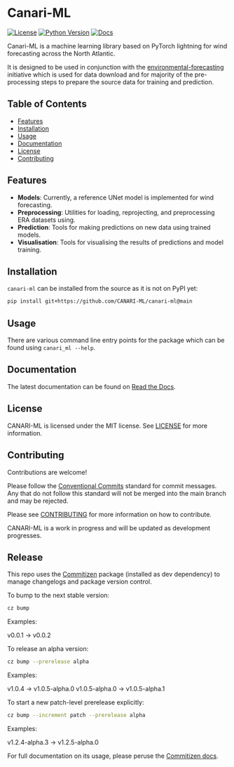 # Canari-ML

[![License](https://img.shields.io/badge/License-MIT-blue.svg)](https://opensource.org/licenses/MIT)
[![Python Version](https://img.shields.io/badge/python-3.11-blue)](https://www.python.org/)
[![Docs](https://img.shields.io/badge/docs-canari--ml.io-blue)](https://canari-ml.readthedocs.io/)

Canari-ML is a machine learning library based on PyTorch lightning for wind forecasting across the North Atlantic.

It is designed to be used in conjunction with the [environmental-forecasting](http://github.com/environmental-forecasting/) initiative which is used for data download and for majority of the pre-processing steps to prepare the source data for training and prediction.

## Table of Contents

- [Features](#features)
- [Installation](#installation)
- [Usage](#usage)
- [Documentation](#documentation)
- [License](#license)
- [Contributing](#contributing)

## Features

- **Models**: Currently, a reference UNet model is implemented for wind forecasting.
- **Preprocessing**: Utilities for loading, reprojecting, and preprocessing ERA datasets using.
- **Prediction**: Tools for making predictions on new data using trained models.
- **Visualisation**: Tools for visualising the results of predictions and model training.

## Installation

`canari-ml` can be installed from the source as it is not on PyPI yet:

```bash
pip install git+https://github.com/CANARI-ML/canari-ml@main
```

## Usage

There are various command line entry points for the package which can be found using `canari_ml --help`.

## Documentation

The latest documentation can be found on [Read the Docs](https://canari-ml.readthedocs.io).

## License

CANARI-ML is licensed under the MIT license. See [LICENSE](https://github.com/CANARI-ML/canari-ml/blob/main/LICENSE) for more information.

## Contributing

Contributions are welcome!

Please follow the [Conventional Commits](https://www.conventionalcommits.org/en/v1.0.0/) standard for commit messages. Any that do not follow this standard will not be merged into the main branch and may be rejected.

Please see [CONTRIBUTING](https://github.com/CANARI-ML/canari-ml/blob/main/CONTRIBUTING.md) for more information on how to contribute.

CANARI-ML is a work in progress and will be updated as development progresses.

## Release

This repo uses the [Commitizen](https://commitizen-tools.github.io/commitizen/) package (installed as dev dependency) to manage changelogs and package version control.

To bump to the next stable version:

```bash
cz bump
```

Examples:

v0.0.1 → v0.0.2

To release an alpha version:

```bash
cz bump --prerelease alpha
```

Examples:

v1.0.4 → v1.0.5-alpha.0
v1.0.5-alpha.0 → v1.0.5-alpha.1

To start a new patch-level prerelease explicitly:

```bash
cz bump --increment patch --prerelease alpha
```

Examples:

v1.2.4-alpha.3 → v1.2.5-alpha.0

For full documentation on its usage, please peruse the [Commitizen docs](https://commitizen-tools.github.io/commitizen/commands/bump/).